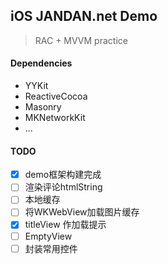 ## iOS JANDAN.net Demo

> RAC + MVVM practice

#### Dependencies

- YYKit
- ReactiveCocoa
- Masonry
- MKNetworkKit
- ...

#### TODO
- [x] demo框架构建完成
- [ ] 渲染评论htmlString
- [ ] 本地缓存
- [ ] 将WKWebView加载图片缓存
- [x] titleView 作加载提示
- [ ] EmptyView
- [ ] 封装常用控件
